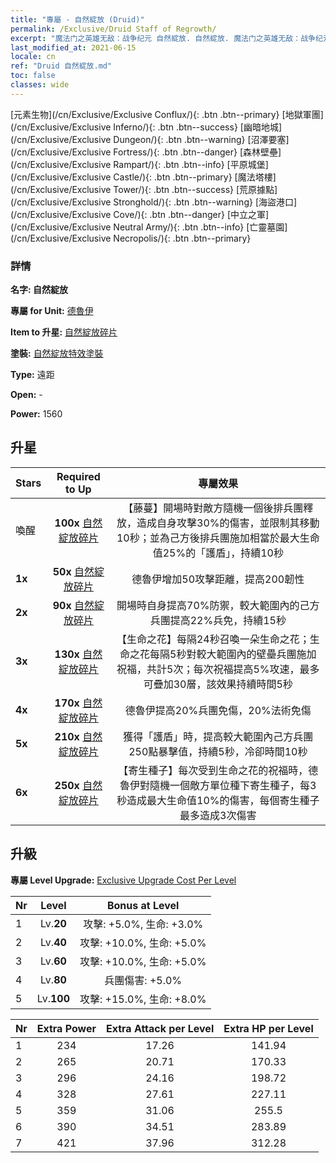 ```yaml
---
title: "專屬 - 自然綻放 (Druid)"
permalink: /Exclusive/Druid Staff of Regrowth/
excerpt: "魔法门之英雄无敌：战争纪元 自然綻放. 自然綻放. 魔法门之英雄无敌：战争纪元 專屬 自然綻放. 德魯伊 專屬."
last_modified_at: 2021-06-15
locale: cn
ref: "Druid 自然綻放.md"
toc: false
classes: wide
---
```

 [元素生物](/cn/Exclusive/Exclusive Conflux/){: .btn .btn--primary} [地獄軍團](/cn/Exclusive/Exclusive Inferno/){: .btn .btn--success} [幽暗地城](/cn/Exclusive/Exclusive Dungeon/){: .btn .btn--warning} [沼澤要塞](/cn/Exclusive/Exclusive Fortress/){: .btn .btn--danger} [森林壁壘](/cn/Exclusive/Exclusive Rampart/){: .btn .btn--info} [平原城堡](/cn/Exclusive/Exclusive Castle/){: .btn .btn--primary} [魔法塔樓](/cn/Exclusive/Exclusive Tower/){: .btn .btn--success} [荒原據點](/cn/Exclusive/Exclusive Stronghold/){: .btn .btn--warning} [海盜港口](/cn/Exclusive/Exclusive Cove/){: .btn .btn--danger} [中立之軍](/cn/Exclusive/Exclusive Neutral Army/){: .btn .btn--info} [亡靈墓園](/cn/Exclusive/Exclusive Necropolis/){: .btn .btn--primary} 

### 詳情
 **名字: 自然綻放** 

 **專屬 for Unit:** [德魯伊](/cn/units/Druid/) 

 **Item to 升星:** [自然綻放碎片](/cn/Items/con_977/)

 **塗裝:** [自然綻放特效塗裝](/cn/Items/con_645/)

 **Type:** 遠距

 **Open:** -

 **Power:** 1560

## 升星

  |     Stars    |  Required to Up | 專屬效果 |
  |:-------------|:---------------:|:---------------:|
  |  喚醒  | **100x** [自然綻放碎片](/cn/Items/con_977/) | 【藤蔓】開場時對敵方隨機一個後排兵團釋放，造成自身攻擊30%的傷害，並限制其移動10秒；並為己方後排兵團施加相當於最大生命值25%的「護盾」，持續10秒 |
  | **1x** <i class="fas fa-star"/> | **50x** [自然綻放碎片](/cn/Items/con_977/) | 德魯伊增加50攻擊距離，提高200韌性 |
  | **2x** <i class="fas fa-star"/> | **90x** [自然綻放碎片](/cn/Items/con_977/) | 開場時自身提高70%防禦，較大範圍內的己方兵團提高22%兵免，持續15秒 |
  | **3x** <i class="fas fa-star"/> | **130x** [自然綻放碎片](/cn/Items/con_977/) | 【生命之花】每隔24秒召喚一朵生命之花；生命之花每隔5秒對較大範圍內的壁壘兵團施加祝福，共計5次；每次祝福提高5%攻速，最多可疊加30層，該效果持續時間5秒 |
  | **4x** <i class="fas fa-star"/> | **170x** [自然綻放碎片](/cn/Items/con_977/) | 德魯伊提高20%兵團免傷，20%法術免傷 |
  | **5x** <i class="fas fa-star"/> | **210x** [自然綻放碎片](/cn/Items/con_977/) | 獲得「護盾」時，提高較大範圍內己方兵團250點暴擊值，持續5秒，冷卻時間10秒 |
  | **6x** <i class="fas fa-star"/> | **250x** [自然綻放碎片](/cn/Items/con_977/) | 【寄生種子】每次受到生命之花的祝福時，德魯伊對隨機一個敵方單位種下寄生種子，每3秒造成最大生命值10%的傷害，每個寄生種子最多造成3次傷害 |


## 升級
 **專屬 Level Upgrade:** [Exclusive Upgrade Cost Per Level](/Exclusive/ExclusiveUpgradeCostPerLevel/)

  |  Nr  |   Level  | Bonus at Level |
  |:-----|:--------:|:--------------:|
  | 1 | Lv.**20** | 攻擊: +5.0%, 生命: +3.0% |
  | 2 | Lv.**40** | 攻擊: +10.0%, 生命: +5.0% |
  | 3 | Lv.**60** | 攻擊: +10.0%, 生命: +5.0% |
  | 4 | Lv.**80** | 兵團傷害: +5.0% |
  | 5 | Lv.**100** | 攻擊: +15.0%, 生命: +8.0% |


  |  Nr  |  Extra Power | Extra Attack per Level | Extra HP per Level |
  |:-----|:--------:|:--------:|:--------:|
  | 1 | 234 | 17.26 | 141.94 |
  | 2 | 265 | 20.71 | 170.33 |
  | 3 | 296 | 24.16 | 198.72 |
  | 4 | 328 | 27.61 | 227.11 |
  | 5 | 359 | 31.06 | 255.5 |
  | 6 | 390 | 34.51 | 283.89 |
  | 7 | 421 | 37.96 | 312.28 |


